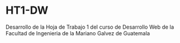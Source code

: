 # HT1-DW
Desarrollo de la Hoja de Trabajo 1 del curso de Desarrollo Web de la Facultad de Ingenieria de la Mariano Galvez de Guatemala
